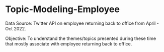 # Topic-Modeling-Employee

Data Source: Twitter API on employee returning back to office from April - Oct 2022. 

Objective: To understand the themes/topics presented during these time that mostly associate with employee returning back to office.
